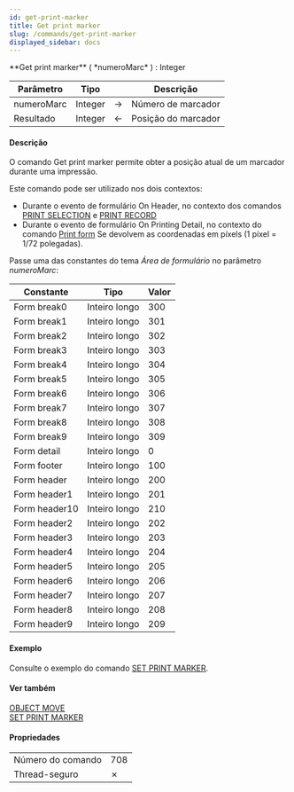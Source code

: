 ```yaml
---
id: get-print-marker
title: Get print marker
slug: /commands/get-print-marker
displayed_sidebar: docs
---
```


<!--REF #_command_.Get print marker.Syntax-->**Get print marker** ( *numeroMarc* ) : Integer<!-- END REF-->
<!--REF #_command_.Get print marker.Params-->
| Parâmetro | Tipo |  | Descrição |
| --- | --- | --- | --- |
| numeroMarc | Integer | &#8594;  | Número de marcador |
| Resultado | Integer | &#8592; | Posição do marcador |

<!-- END REF-->

#### Descrição 

<!--REF #_command_.Get print marker.Summary-->O comando Get print marker permite obter a posição atual de um marcador durante uma impressão.<!-- END REF--> 

Este comando pode ser utilizado nos dois contextos:

* Durante o evento de formulário On Header, no contexto dos comandos [PRINT SELECTION](print-selection.md) e [PRINT RECORD](print-record.md)
* Durante o evento de formulário On Printing Detail, no contexto do comando [Print form](print-form.md)
Se devolvem as coordenadas em píxels (1 píxel = 1/72 polegadas). 

Passe uma das constantes do tema *Área de formulário* no parâmetro *numeroMarc*:

| Constante     | Tipo          | Valor |
| ------------- | ------------- | ----- |
| Form break0   | Inteiro longo | 300   |
| Form break1   | Inteiro longo | 301   |
| Form break2   | Inteiro longo | 302   |
| Form break3   | Inteiro longo | 303   |
| Form break4   | Inteiro longo | 304   |
| Form break5   | Inteiro longo | 305   |
| Form break6   | Inteiro longo | 306   |
| Form break7   | Inteiro longo | 307   |
| Form break8   | Inteiro longo | 308   |
| Form break9   | Inteiro longo | 309   |
| Form detail   | Inteiro longo | 0     |
| Form footer   | Inteiro longo | 100   |
| Form header   | Inteiro longo | 200   |
| Form header1  | Inteiro longo | 201   |
| Form header10 | Inteiro longo | 210   |
| Form header2  | Inteiro longo | 202   |
| Form header3  | Inteiro longo | 203   |
| Form header4  | Inteiro longo | 204   |
| Form header5  | Inteiro longo | 205   |
| Form header6  | Inteiro longo | 206   |
| Form header7  | Inteiro longo | 207   |
| Form header8  | Inteiro longo | 208   |
| Form header9  | Inteiro longo | 209   |

#### Exemplo 

Consulte o exemplo do comando [SET PRINT MARKER](set-print-marker.md). 

#### Ver também 

[OBJECT MOVE](object-move.md)  
[SET PRINT MARKER](set-print-marker.md)  

#### Propriedades

|  |  |
| --- | --- |
| Número do comando | 708 |
| Thread-seguro | &cross; |


